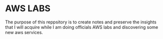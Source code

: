 # AWS LABS

The purpose of this reppsitory is to create notes and preserve the insights that I will acquire while I am doing officials AWS labs and discovering some new aws services.